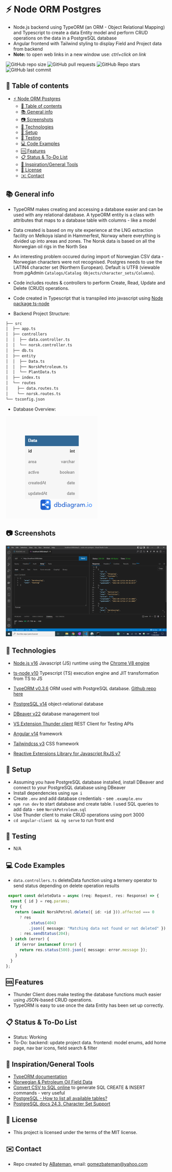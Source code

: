# :zap: Node ORM Postgres

* Node.js backend using TypeORM (an ORM - Object Relational Mapping) and Typescript to create a data Entity model and perform CRUD operations on the data in a PostgreSQL database
* Angular frontend with Tailwind styling to display Field and Project data from backend
* **Note:** to open web links in a new window use: _ctrl+click on link_

![GitHub repo size](https://img.shields.io/github/repo-size/AndrewJBateman/node-orm-postgres?style=plastic)
![GitHub pull requests](https://img.shields.io/github/issues-pr/AndrewJBateman/node-orm-postgres?style=plastic)
![GitHub Repo stars](https://img.shields.io/github/stars/AndrewJBateman/node-orm-postgres?style=plastic)
![GitHub last commit](https://img.shields.io/github/last-commit/AndrewJBateman/node-orm-postgres?style=plastic)

## :page_facing_up: Table of contents

* [:zap: Node ORM Postgres](#zap-node-orm-postgres)
  * [:page_facing_up: Table of contents](#page_facing_up-table-of-contents)
  * [:books: General info](#books-general-info)
  * [:camera: Screenshots](#camera-screenshots)
  * [:signal_strength: Technologies](#signal_strength-technologies)
  * [:floppy_disk: Setup](#floppy_disk-setup)
  * [:wrench: Testing](#wrench-testing)
  * [:computer: Code Examples](#computer-code-examples)
  * [:cool: Features](#cool-features)
  * [:clipboard: Status & To-Do List](#clipboard-status--to-do-list)
  * [:clap: Inspiration/General Tools](#clap-inspirationgeneral-tools)
  * [:file_folder: License](#file_folder-license)
  * [:envelope: Contact](#envelope-contact)

## :books: General info

* TypeORM makes creating and accessing a database easier and can be used with any relational database. A typeORM entity is a class with attributes that maps to a database table with columns - like a model
* Data created is based on my site experience at the LNG extraction facility on Melkoya island in Hammerfest, Norway where everything is divided up into areas and zones. The Norsk data is based on all the Norwegian oil rigs in the North Sea
* An interesting problem occured during import of Norwegian CSV data - Norwegian characters were not recognised. Postgres needs to use the LATIN4 character set (Northern European). Default is UTF8 (viewable from pgAdmin `Catalogs/Catalog Objects/character_sets/Columns`).
* Code includes routes & controllers to perform Create, Read, Update and Delete (CRUD) operations.
* Code created in Typescript that is transpiled into javascript using [Node package ts-node](https://www.npmjs.com/package/ts-node)

* Backend Project Structure:

```bash
├── src
│  ├── app.ts
│  ├── controllers
│  │  ├── data.controller.ts
│  │  └── norsk.controller.ts
│  ├── db.ts
│  ├── entity
│  │  ├── Data.ts
│  │  ├── NorskPetroleum.ts
│  │  └── PlantData.ts
│  ├── index.ts
│  └── routes
│    ├── data.routes.ts
│    └── norsk.routes.ts
└── tsconfig.json
```

* Database Overview:

![Overview](./imgs/data_class.png)

## :camera: Screenshots

![Frontend screenshot](./imgs/data.png)

## :signal_strength: Technologies

* [Node.js v16](https://nodejs.org/) Javascript (JS) runtime using the [Chrome V8 engine](https://v8.dev/)
* [ts-node v10](https://www.npmjs.com/package/ts-node) Typescript (TS) execution engine and JIT transformation from TS to JS
* [TypeORM v0.3.6](https://typeorm.io/) ORM used with PostgreSQL database. [Github repo here](https://github.com/typeorm/typeorm)
* [PostgreSQL v14](https://www.postgresql.org/) object-relational database
* [DBeaver v22](https://dbeaver.io/) database management tool
* [VS Extension Thunder client](https://www.thunderclient.com/) REST Client for Testing APIs

* [Angular v14](https://angular.io/) framework
* [Tailwindcss v3](https://tailwindcss.com/) CSS framework
* [Reactive Extensions Library for Javascript RxJS v7](https://rxjs.dev/)

## :floppy_disk: Setup

* Assuming you have PostgreSQL database installed, install DBeaver and connect to your PostgreSQL database using DBeaver
* Install dependencies using `npm i`
* Create `.env` and add database credentials - see `.example.env`
* `npm run dev` to start database and create table. I used SQL queries to add data - see `NorskPetroleum.sql`
* Use Thunder client to make CRUD operations using port 3000
* `cd angular-client && ng serve` to run front end

## :wrench: Testing

* N/A

## :computer: Code Examples

* `data.controllers.ts` deleteData function using a ternery operator to send status depending on delete operation results

```typescript
 export const deleteData = async (req: Request, res: Response) => {
  const { id } = req.params;
  try {
    return (await NorskPetrol.delete({ id: +id })).affected === 0
      ? res
          .status(404)
          .json({ message: "Matching data not found or not deleted" })
      : res.sendStatus(204);
  } catch (error) {
    if (error instanceof Error) {
      return res.status(500).json({ message: error.message });
    }
  }
};
```

## :cool: Features

* Thunder Client does make testing the database functions much easier using JSON-based CRUD operations.
* TypeORM is easy to use once the data Entity has been set up correctly.

## :clipboard: Status & To-Do List

* Status: Working
* To-Do: backend: update project data. frontend: model enums, add home page, nav bar icons, field search & filter

## :clap: Inspiration/General Tools

* [TypeORM documentation](https://typeorm.io/example-with-express)
* [Norwegian & Petroleum Oil Field Data](https://www.norskpetroleum.no/en/facts/field/)
* [Convert CSV to SQL online](https://www.convertcsv.com/csv-to-sql.htm) to generate SQL CREATE & INSERT commands - very useful
* [PostgreSQL - How to list all available tables?](https://tableplus.com/blog/2018/04/postgresql-how-to-list-all-tables.html)
* [PostgreSQL docs 24.3. Character Set Support](https://www.postgresql.org/docs/current/multibyte.html#MULTIBYTE-CHARSET-SUPPORTED)

## :file_folder: License

* This project is licensed under the terms of the MIT license.

## :envelope: Contact

* Repo created by [ABateman](https://github.com/AndrewJBateman), email: gomezbateman@yahoo.com
